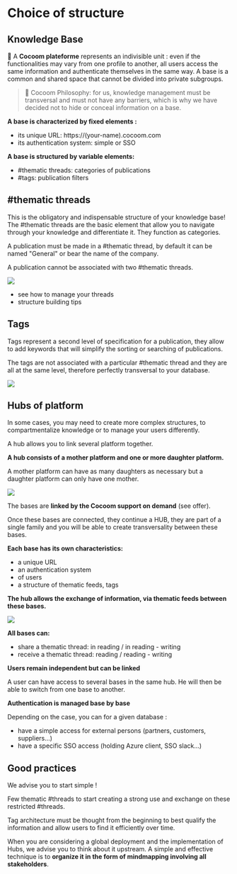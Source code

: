 # Choice of structure

## Knowledge Base

🌱 A **Cocoom plateforme** represents an indivisible unit : 
even if the functionalities may vary from one profile to another, all users access the same information and authenticate themselves in the same way. A base is a common and shared space that cannot be divided into private subgroups.


> 🌟 Cocoom Philosophy: for us, knowledge management must be transversal and must not have any barriers, which is why we have decided not to hide or conceal information on a base.

**A base is characterized by fixed elements :**

- its unique URL: https://(your-name).cocoom.com
- its authentication system: simple or SSO

**A base is structured by variable elements:**

- #thematic threads: categories of publications
- #tags: publication filters


## #thematic threads

This is the obligatory and indispensable structure of your knowledge base!
The #thematic threads are the basic element that allow you to navigate through your knowledge and differentiate it. They function as categories.

A publication must be made in a #thematic thread, by default it can be named "General" or bear the name of the company.

A publication cannot be associated with two #thematic threads.


![](https://paper-attachments.dropbox.com/s_F856C17E19B32D7F12575C213249F66BF49FE79B2A865CE0CB2FB24EAE85A111_1589091876845_Plan+de+travail+39cocoom-guides-2.png)



- see how to manage your threads
- structure building tips



## Tags

Tags represent a second level of specification for a publication, they allow to add keywords that will simplify the sorting or searching of publications.

The tags are not associated with a particular #thematic thread and they are all at the same level, therefore perfectly transversal to your database.


![](https://paper-attachments.dropbox.com/s_F856C17E19B32D7F12575C213249F66BF49FE79B2A865CE0CB2FB24EAE85A111_1589091921163_tags-cocoom.jpg)



## Hubs of platform

In some cases, you may need to create more complex structures, to compartmentalize knowledge or to manage your users differently.

A hub allows you to link several platform together.

**A hub consists of a mother platform and one or more daughter platform.**

A mother platform can have as many daughters as necessary but a daughter platform can only have one mother.


![](https://paper-attachments.dropbox.com/s_F856C17E19B32D7F12575C213249F66BF49FE79B2A865CE0CB2FB24EAE85A111_1589092033291_hub-structure.jpg)


The bases are **linked by the Cocoom support on demand** (see offer).

Once these bases are connected, they continue a HUB, they are part of a single family and you will be able to create transversality between these bases.

**Each base has its own characteristics:**

- a unique URL
- an authentication system
- of users
- a structure of thematic feeds, tags

**The hub allows the exchange of information, via thematic feeds between these bases.**

![](https://paper-attachments.dropbox.com/s_F856C17E19B32D7F12575C213249F66BF49FE79B2A865CE0CB2FB24EAE85A111_1589092089790_hub-structure_2.jpg)


**All bases can:**


- share a thematic thread: in reading / in reading - writing
- receive a thematic thread: reading / reading - writing

**Users remain independent but can be linked**

A user can have access to several bases in the same hub. He will then be able to switch from one base to another.

**Authentication is managed base by base**

Depending on the case, you can for a given database :

- have a simple access for external persons (partners, customers, suppliers...)
- have a specific SSO access (holding Azure client, SSO slack...)


## Good practices

We advise you to start simple !

Few thematic #threads to start creating a strong use and exchange on these restricted #threads.

Tag architecture must be thought from the beginning to best qualify the information and allow users to find it efficiently over time.

When you are considering a global deployment and the implementation of Hubs, we advise you to think about it upstream. A simple and effective technique is to **organize it in the form of mindmapping involving all stakeholders**.


